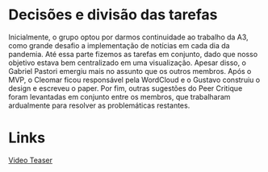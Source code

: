 # Decisões e divisão das tarefas

Inicialmente, o grupo optou por darmos continuidade ao trabalho da A3, como grande desafio a implementação de notícias em cada dia da pandemia. Até essa parte fizemos as tarefas em conjunto, dado que nosso objetivo estava bem centralizado em uma visualização. Apesar disso, o Gabriel Pastori emergiu mais no assunto que os outros membros. Após o MVP, o Cleomar ficou responsável pela WordCloud e o Gustavo construiu o design e escreveu o paper. Por fim, outras sugestões do Peer Critique foram levantadas em conjunto entre os membros, que trabalharam ardualmente para resolver as problemáticas restantes. 

# Links

[Video Teaser](https://youtu.be/tCh_8fDtL8Y)
